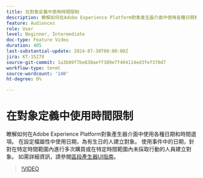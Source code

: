 ```yaml
---
title: 在對象定義中使用時間限制
description: 瞭解如何在Adobe Experience Platform對象產生器介面中使用各種日期和時間選項。 在設定檔屬性中使用日期，為有生日的人建立對象。 使用事件中的日期，針對在特定時間範圍內進行多次購買或在特定時間範圍內未採取行動的人員建立對象。
feature: Audiences
role: User
level: Beginner, Intermediate
doc-type: Feature Video
duration: 405
last-substantial-update: 2024-07-30T00:00:00Z
jira: KT-15278
source-git-commit: 1a3b89f7be838aeff389e7f404114ed3fef370d7
workflow-type: tm+mt
source-wordcount: '140'
ht-degree: 0%

---
```



# 在對象定義中使用時間限制

瞭解如何在Adobe Experience Platform對象產生器介面中使用各種日期和時間選項。 在設定檔屬性中使用日期，為有生日的人建立對象。 使用事件中的日期，針對在特定時間範圍內進行多次購買或在特定時間範圍內未採取行動的人員建立對象。 如需詳細資訊，請參閱[區段產生器UI指南](https://experienceleague.adobe.com/en/docs/experience-platform/segmentation/ui/segment-builder)。

>[!VIDEO](https://video.tv.adobe.com/v/3432259/?learn=on)
